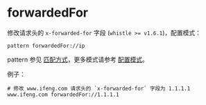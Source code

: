 # forwardedFor

修改请求头的 `x-forwarded-for` 字段 (`whistle >= v1.6.1`)，配置模式：

	pattern forwardedFor://ip

pattern 参见 [匹配方式](../pattern.html)，更多模式请参考 [配置模式](../mode.html)。

例子：

	# 修改 www.ifeng.com 请求头的 `x-forwarded-for` 字段为 1.1.1.1
	www.ifeng.com forwardedFor://1.1.1.1
